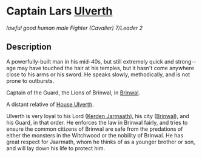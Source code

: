 # Captain Lars [Ulverth](../Organizations/Houses/Ulverth.md)
*lawful good human male Fighter (Cavalier) 7/Leader 2*



## Description
A powerfully-built man in his mid-40s, but still extremely quick and strong--age may have touched the hair at his temples, but it hasn't come anywhere close to his arms or his sword. He speaks slowly, methodically, and is not prone to outbursts.

Captain of the Guard, the Lions of Brinwal, in [Brinwal](/Cities/Brinwal.md). 

A distant relative of [House Ulverth](../Organizations/Houses/Ulverth.md).

Ulverth is very loyal to his Lord ([Kerden Jarmaath](KerdenJarmaath.md)), his city ([Brinwal](/Cities/Brinwal.md)), and his Guard, in that order. He enforces the law in Brinwal fairly, and tries to ensure the common citizens of Brinwal are safe from the predations of either the monsters in the Witchwood or the nobility of Brinwal. He has great respect for Jaarmath, whom he thinks of as a younger brother or son, and will lay down his life to protect him.

